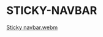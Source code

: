 # STICKY-NAVBAR

[Sticky navbar.webm](https://user-images.githubusercontent.com/67971692/197332819-83641a5b-7d64-476c-8e1f-578e694dbee1.webm)
